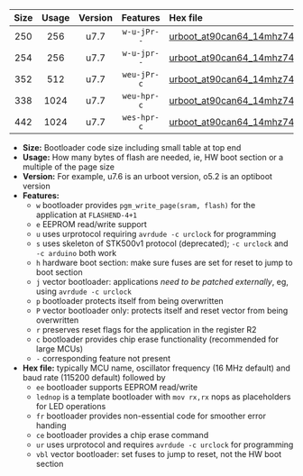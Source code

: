 |Size|Usage|Version|Features|Hex file|
|:-:|:-:|:-:|:-:|:--|
|250|256|u7.7|`w-u-jPr--`|[urboot_at90can64_14mhz7456_460800bps_lednop_ur_vbl.hex](https://raw.githubusercontent.com/stefanrueger/urboot.hex/main/mcus/at90can64/fcpu_14mhz7456/460800_bps/urboot_at90can64_14mhz7456_460800bps_lednop_ur_vbl.hex)|
|254|256|u7.7|`w-u-jpr--`|[urboot_at90can64_14mhz7456_460800bps_lednop_fr_ur_vbl.hex](https://raw.githubusercontent.com/stefanrueger/urboot.hex/main/mcus/at90can64/fcpu_14mhz7456/460800_bps/urboot_at90can64_14mhz7456_460800bps_lednop_fr_ur_vbl.hex)|
|352|512|u7.7|`weu-jPr-c`|[urboot_at90can64_14mhz7456_460800bps_ee_lednop_fr_ce_ur_vbl.hex](https://raw.githubusercontent.com/stefanrueger/urboot.hex/main/mcus/at90can64/fcpu_14mhz7456/460800_bps/urboot_at90can64_14mhz7456_460800bps_ee_lednop_fr_ce_ur_vbl.hex)|
|338|1024|u7.7|`weu-hpr-c`|[urboot_at90can64_14mhz7456_460800bps_ee_lednop_fr_ce_ur.hex](https://raw.githubusercontent.com/stefanrueger/urboot.hex/main/mcus/at90can64/fcpu_14mhz7456/460800_bps/urboot_at90can64_14mhz7456_460800bps_ee_lednop_fr_ce_ur.hex)|
|442|1024|u7.7|`wes-hpr-c`|[urboot_at90can64_14mhz7456_460800bps_ee_lednop_fr_ce.hex](https://raw.githubusercontent.com/stefanrueger/urboot.hex/main/mcus/at90can64/fcpu_14mhz7456/460800_bps/urboot_at90can64_14mhz7456_460800bps_ee_lednop_fr_ce.hex)|

- **Size:** Bootloader code size including small table at top end
- **Usage:** How many bytes of flash are needed, ie, HW boot section or a multiple of the page size
- **Version:** For example, u7.6 is an urboot version, o5.2 is an optiboot version
- **Features:**
  + `w` bootloader provides `pgm_write_page(sram, flash)` for the application at `FLASHEND-4+1`
  + `e` EEPROM read/write support
  + `u` uses urprotocol requiring `avrdude -c urclock` for programming
  + `s` uses skeleton of STK500v1 protocol (deprecated); `-c urclock` and `-c arduino` both work
  + `h` hardware boot section: make sure fuses are set for reset to jump to boot section
  + `j` vector bootloader: applications *need to be patched externally*, eg, using `avrdude -c urclock`
  + `p` bootloader protects itself from being overwritten
  + `P` vector bootloader only: protects itself and reset vector from being overwritten
  + `r` preserves reset flags for the application in the register R2
  + `c` bootloader provides chip erase functionality (recommended for large MCUs)
  + `-` corresponding feature not present
- **Hex file:** typically MCU name, oscillator frequency (16 MHz default) and baud rate (115200 default) followed by
  + `ee` bootloader supports EEPROM read/write
  + `lednop` is a template bootloader with `mov rx,rx` nops as placeholders for LED operations
  + `fr` bootloader provides non-essential code for smoother error handing
  + `ce` bootloader provides a chip erase command
  + `ur` uses urprotocol and requires `avrdude -c urclock` for programming
  + `vbl` vector bootloader: set fuses to jump to reset, not the HW boot section

